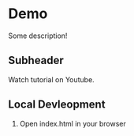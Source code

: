 # Demo

Some description!

## Subheader

Watch tutorial on Youtube.

## Local Devleopment

1. Open index.html in your browser